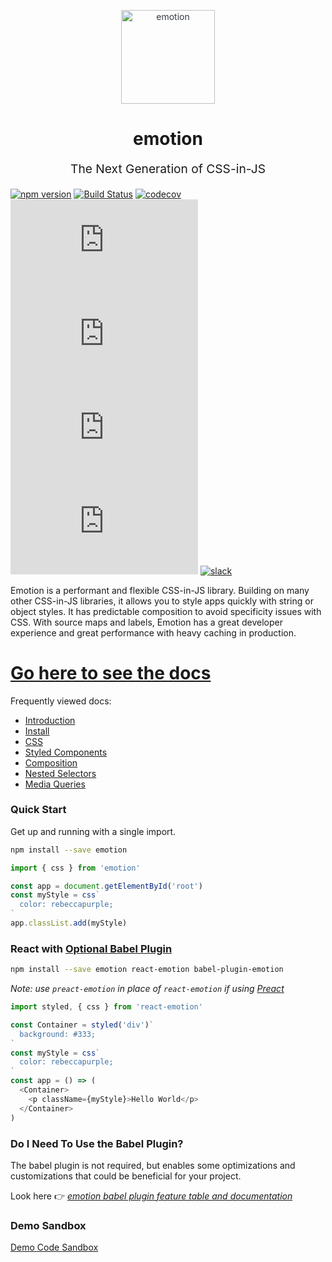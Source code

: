 <p align="center" style="color: #343a40">
  <img src="https://cdn.rawgit.com/tkh44/emotion/master/emotion.png" alt="emotion" height="150" width="150">
  <h1 align="center">emotion</h1>
</p>
<p align="center" style="font-size: 1.2rem;">The Next Generation of CSS-in-JS</p>

[![npm version](https://badge.fury.io/js/emotion.svg)](https://badge.fury.io/js/emotion)
[![Build Status](https://img.shields.io/circleci/project/github/emotion-js/emotion/master.svg)](https://circleci.com/gh/emotion-js/emotion)
[![codecov](https://codecov.io/gh/emotion-js/emotion/branch/master/graph/badge.svg)](https://codecov.io/gh/emotion-js/emotion)
![core gzip size](http://img.badgesize.io/https://unpkg.com/emotion/dist/emotion.umd.min.js?compression=gzip&label=core%20gzip%20size)
![core size](http://img.badgesize.io/https://unpkg.com/emotion/dist/emotion.umd.min.js?label=core%20size)
![react gzip size](http://img.badgesize.io/https://unpkg.com/react-emotion/dist/emotion.umd.min.js?compression=gzip&label=react%20gzip%20size)
![react size](http://img.badgesize.io/https://unpkg.com/react-emotion/dist/emotion.umd.min.js?label=react%20size)
[![slack](https://emotion.now.sh/badge.svg)](http://emotion.now.sh/)

Emotion is a performant and flexible CSS-in-JS library. Building on many other CSS-in-JS libraries, it allows you to style apps quickly with string or object styles. It has predictable composition to avoid specificity issues with CSS. With source maps and labels, Emotion has a great developer experience and great performance with heavy caching in production.

# [Go here to see the docs](https://emotion.sh/docs/introduction)

Frequently viewed docs:

* [Introduction](https://emotion.sh/docs/introduction)
* [Install](https://emotion.sh/docs/install)
* [CSS](https://emotion.sh/docs/css)
* [Styled Components](https://emotion.sh/docs/styled)
* [Composition](https://emotion.sh/docs/composition)
* [Nested Selectors](https://emotion.sh/docs/nested)
* [Media Queries](https://emotion.sh/docs/media-queries)

### Quick Start

Get up and running with a single import.

```bash
npm install --save emotion
```

```javascript
import { css } from 'emotion'

const app = document.getElementById('root')
const myStyle = css`
  color: rebeccapurple;
`
app.classList.add(myStyle)
```

### React with [Optional Babel Plugin](docs/babel.md)

```bash
npm install --save emotion react-emotion babel-plugin-emotion
```

_Note: use `preact-emotion` in place of `react-emotion` if using [Preact](https://github.com/developit/preact)_

```javascript
import styled, { css } from 'react-emotion'

const Container = styled('div')`
  background: #333;
`
const myStyle = css`
  color: rebeccapurple;
`
const app = () => (
  <Container>
    <p className={myStyle}>Hello World</p>
  </Container>
)
```

### Do I Need To Use the Babel Plugin?

The babel plugin is not required, but enables some optimizations and customizations that could be beneficial for your project.

Look here 👉 _[emotion babel plugin feature table and documentation](https://github.com/emotion-js/emotion/tree/master/packages/babel-plugin-emotion)_

### Demo Sandbox

[Demo Code Sandbox](https://codesandbox.io/s/pk1qjqpw67)
